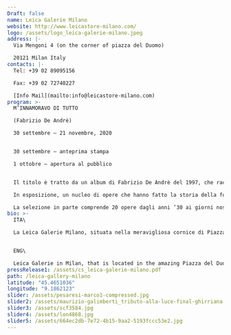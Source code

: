```yaml
---
Draft: false
name: Leica Galerie Milano
website: http://www.leicastore-milano.com/
logo: /assets/logo_leica-galerie-milano.jpeg
address: |-
  Via Mengoni 4 (on the corner of piazza del Duomo)

  20121 Milan Italy
contacts: |-
  Tel: +39 02 89095156

  Fax: +39 02 72740227

  [Info Mail](mailto:info@leicastore-milano.com)
program: >-
  M’INNAMORAVO DI TUTTO 

  (Fabrizio De Andrè)

  30 settembre – 21 novembre, 2020


  30 settembre – anteprima stampa

  1 ottobre – apertura al pubblico


  Il titolo è tratto da un album di Fabrizio De Andrè del 1997, che raccoglie successi rivisitati. Lo stesso approccio della “compilation” caratterizza la prima mostra che dà avvio a questa nuova avventura di Leica Galerie Milano. 

  In esposizione, un nucleo di opere che hanno fatto la storia della fotografia si offre come spunto per avvicinarsi al vasto mercato del collezionismo e per muovere i primi passi verso la creazione di una collezione consapevole.

  La selezione in parte comprende 20 opere dagli anni ’30 ai giorni nostri, scattate da maestri della fotografia di fama internazionale tra cui Mario De Biasi, Werner Bischof, Martin Chambi, Franco Fontana, Gianni Berengo Gardin e Richard Avedon per citarne alcuni.
bio: >-
  ITA\

  La Leica Galerie Milano, situata nella meravigliosa cornice di Piazza del Duomo, è il luogo ideale dove vivere la propria passione per la fotografia. Nella galleria sono esposte, con cadenza mensile o bimestrale, mostre fotografiche dei più grandi fotografi del passato e del presente, e si tengono regolarmente lezioni, dibattiti, e incontri con i più significativi professionisti del settore. In più, il bookshop vi offrirà una straordinaria selezione dei più bei libri fotografici di autori italiani e internazionali.


  ENG\

  Leica Galerie in Milan, that is located in the amazing Piazza del Duomo, is the ideal place to live the photography passion. Different exhibitions of important photographers of the past and present days are organized inside the gallery each month or every two months. There is also the possibility to participate to lessons, debates and meetings with the most relevant experts of the sector. Moreover, the bookshop will offer you an amazing selection of the most beautiful books of italian and international photographers about their photographic experience.
pressRelease1: /assets/cs_leica-galerie-milano.pdf
path: /leica-gallery-milano
latitude: "45.4651036"
longitude: "9.1862123"
slider: /assets/pesaresi-marco1-compressed.jpg
slider2: /assets/maurizio-galimberti_tributo-alla-luce-final-ghirriana.jpg
slider3: /assets/scf3584.jpg
slider4: /assets/lon4868.jpg
slider5: /assets/664ec2db-7e72-4b15-9aa2-5193fccc53e2.jpg
---
```

